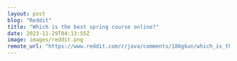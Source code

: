 ```yaml
---
layout: post
blog: "Reddit"
title: "Which is the best spring course online?"
date: 2023-11-29T04:13:55Z
image: images/reddit.png
remote_url: "https://www.reddit.com/r/java/comments/186gkun/which_is_the_best_spring_course_online/"
---
```

